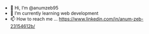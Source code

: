 - 👋 Hi, I’m @anumzeb95
- 🌱 I’m currently learning web development
- 📫 How to reach me ... https://www.linkedin.com/in/anum-zeb-23154612b/

<!---
anumzeb95/anumzeb95 is a ✨ special ✨ repository because its `README.md` (this file) appears on your GitHub profile.
You can click the Preview link to take a look at your changes.
--->
